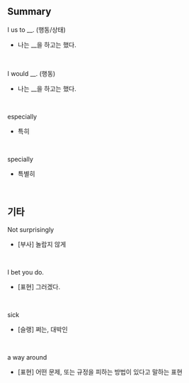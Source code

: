 ## Summary

I us to __. (행동/상태)
- 나는 __을 하고는 했다.

<br>

I would __. (행동)
- 나는 __을 하고는 했다.

<br>

especially
- 특히

<br>

specially
- 특별히

<br>

## 기타

Not surprisingly
- [부사] 놀랍지 않게

<br>

I bet you do.
- [표현] 그러겠다.

<br>

sick
- [슬랭] 쩌는, 대박인

<br>

a way around
- [표현] 어떤 문제, 또는 규정을 피하는 방법이 있다고 말하는 표현
